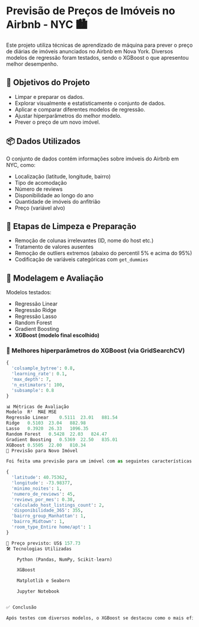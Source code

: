# Previsão de Preços de Imóveis no Airbnb - NYC 🏙️

Este projeto utiliza técnicas de aprendizado de máquina para prever o preço de diárias de imóveis anunciados no Airbnb em Nova York. Diversos modelos de regressão foram testados, sendo o XGBoost o que apresentou melhor desempenho.

## 🎯 Objetivos do Projeto

- Limpar e preparar os dados.
- Explorar visualmente e estatisticamente o conjunto de dados.
- Aplicar e comparar diferentes modelos de regressão.
- Ajustar hiperparâmetros do melhor modelo.
- Prever o preço de um novo imóvel.

## 📦 Dados Utilizados

O conjunto de dados contém informações sobre imóveis do Airbnb em NYC, como:

- Localização (latitude, longitude, bairro)
- Tipo de acomodação
- Número de reviews
- Disponibilidade ao longo do ano
- Quantidade de imóveis do anfitrião
- Preço (variável alvo)

## 🧼 Etapas de Limpeza e Preparação

- Remoção de colunas irrelevantes (ID, nome do host etc.)
- Tratamento de valores ausentes
- Remoção de outliers extremos (abaixo do percentil 5% e acima do 95%)
- Codificação de variáveis categóricas com `get_dummies`

## 🤖 Modelagem e Avaliação

Modelos testados:

- Regressão Linear
- Regressão Ridge
- Regressão Lasso
- Random Forest
- Gradient Boosting
- **XGBoost (modelo final escolhido)**

### 🔧 Melhores hiperparâmetros do XGBoost (via GridSearchCV)

```python
{
  'colsample_bytree': 0.8,
  'learning_rate': 0.1,
  'max_depth': 7,
  'n_estimators': 100,
  'subsample': 0.8
}

📊 Métricas de Avaliação
Modelo	R²	MAE	MSE
Regressão Linear	0.5111	23.01	881.54
Ridge	0.5103	23.04	882.98
Lasso	0.3920	26.33	1096.35
Random Forest	0.5428	22.03	824.47
Gradient Boosting	0.5369	22.50	835.01
XGBoost	0.5505	22.00	810.34
🏡 Previsão para Novo Imóvel

Foi feita uma previsão para um imóvel com as seguintes características:

{
  'latitude': 40.75362,
  'longitude': -73.98377,
  'minimo_noites': 1,
  'numero_de_reviews': 45,
  'reviews_por_mes': 0.38,
  'calculado_host_listings_count': 2,
  'disponibilidade_365': 355,
  'bairro_group_Manhattan': 1,
  'bairro_Midtown': 1,
  'room_type_Entire home/apt': 1
}

📌 Preço previsto: US$ 157.73
🛠️ Tecnologias Utilizadas

    Python (Pandas, NumPy, Scikit-learn)

    XGBoost

    Matplotlib e Seaborn

    Jupyter Notebook


✅ Conclusão

Após testes com diversos modelos, o XGBoost se destacou como o mais eficiente na previsão de preços, alcançando um R² de 0.5505, o melhor entre os avaliados. Ele foi escolhido como modelo final por equilibrar bom desempenho e robustez.
